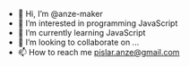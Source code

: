 - 👋 Hi, I’m @anze-maker
- 👀 I’m interested in programming JavaScript
- 🌱 I’m currently learning JavaScript
- 💞️ I’m looking to collaborate on ...
- 📫 How to reach me pislar.anze@gmail.com

<!---
anze-maker/anze-maker is a ✨ special ✨ repository because its `README.md` (this file) appears on your GitHub profile.
You can click the Preview link to take a look at your changes.
--->
